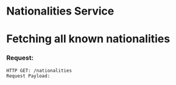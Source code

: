 # Nationalities Service

# Fetching all known nationalities

### Request:

    HTTP GET: /nationalities
    Request Payload:

